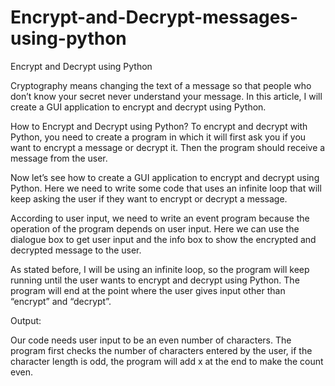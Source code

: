 # Encrypt-and-Decrypt-messages-using-python
Encrypt and Decrypt using Python

Cryptography means changing the text of a message so that people who don’t know your secret never understand your message. In this article, I will create a GUI application to encrypt and decrypt using Python.

How to Encrypt and Decrypt using Python?
To encrypt and decrypt with Python, you need to create a program in which it will first ask you if you want to encrypt a message or decrypt it. Then the program should receive a message from the user.

Now let’s see how to create a GUI application to encrypt and decrypt using Python. Here we need to write some code that uses an infinite loop that will keep asking the user if they want to encrypt or decrypt a message.


According to user input, we need to write an event program because the operation of the program depends on user input. Here we can use the dialogue box to get user input and the info box to show the encrypted and decrypted message to the user.

As stated before, I will be using an infinite loop, so the program will keep running until the user wants to encrypt and decrypt using Python. The program will end at the point where the user gives input other than “encrypt” and “decrypt”.


Output:

Our code needs user input to be an even number of characters. The program first checks the number of characters entered by the user, if the character length is odd, the program will add x at the end to make the count even.

